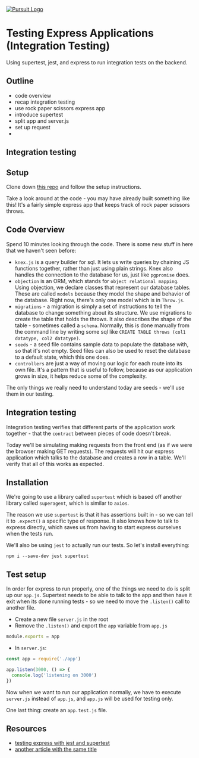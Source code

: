 [![Pursuit Logo](https://avatars1.githubusercontent.com/u/5825944?s=200&v=4)](https://pursuit.org)

# Testing Express Applications (Integration Testing)

Using supertest, jest, and express to run integration tests on the backend.

## Outline

* code overview
* recap integration testing
* use rock paper scissors express app
* introduce supertest
* split app and server.js
* set up request 
* 


## Integration testing

## Setup

Clone down [this repo](https://github.com/joinpursuit/FSW-RockPaperScissors-Express) and follow the setup instructions.

Take a look around at the code - you may have already built something like this! It's a fairly simple express app that keeps track of rock paper scissors throws. 

## Code Overview

Spend 10 minutes looking through the code. There is some new stuff in here that we haven't seen before:

* `knex.js` is a query builder for sql. It lets us write queries by chaining JS functions together, rather than just using plain strings. Knex also handles the connection to the database for us, just like `pgpromise` does.
* `objection` is an ORM, which stands for `object relational mapping`. Using objection, we declare classes that represent our database tables. These are called `models` because they model the shape and behavior of the database. Right now, there's only one model which is in `Throw.js`.
* `migrations` - a migration is simply a set of instructions to tell the database to change something about its structure. We use migrations to create the table that holds the throws. It also describes the shape of the table - sometimes called a `schema`. Normally, this is done manually from the command line by writing some sql like `CREATE TABLE throws (col1 datatype, col2 datatype)`. 
* `seeds` - a seed file contains sample data to populate the database with, so that it's not empty. Seed files can also be used to reset the database to a default state, which this one does.
* `controllers` are just a way of moving our logic for each route into its own file. It's a pattern that is useful to follow, because as our application grows in size, it helps reduce some of the complexity.

The only things we really need to understand today are seeds - we'll use them in our testing. 

## Integration testing

Integration testing verifies that different parts of the application work together - that the `contract` between pieces of code doesn't break. 

Today we'll be simulating making requests from the front end (as if we were the browser making GET requests). The requests will hit our express application which talks to the database and creates a row in a table. We'll verify that all of this works as expected.

## Installation

We're going to use a library called `supertest` which is based off another library called `superagent`, which is similar to `axios`.

The reason we use `supertest` is that it has assertions built in - so we can tell it to `.expect()` a specific type of response. It also knows how to talk to express directly, which saves us from having to start express ourselves when the tests run.

We'll also be using `jest` to actually run our tests. So let's install everything:

```
npm i --save-dev jest supertest 
```

## Test setup

In order for express to run properly, one of the things we need to do is split up our `app.js`. Supertest needs to be able to talk to the app and then have it exit when its done running tests - so we need to move the `.listen()` call to another file. 

* Create a new file `server.js` in the root
* Remove the `.listen()` and export the `app` variable from `app.js`

```js
module.exports = app
```

* In `server.js`:

```js
const app = require('./app')

app.listen(3000, () => {
  console.log('listening on 3000')
})
```

Now when we want to run our application normally, we have to execute `server.js` instead of `app.js`, and `app.js` will be used for testing only.

One last thing: create an `app.test.js` file.




## Resources

* [testing express with jest and supertest](https://www.albertgao.xyz/2017/05/24/how-to-test-expressjs-with-jest-and-supertest/)
* [another article with the same title](https://dev.to/nedsoft/testing-nodejs-express-api-with-jest-and-supertest-1km6)